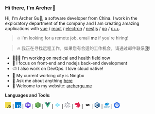 ### Hi there, I'm Archer👋

Hi, I'm Archer Gu🏹, a software developer from China. I work in the exploratory department of the company and I am creating amazing applications with [vue](https://v3.vuejs.org/) / [react](https://reactjs.org/) / [electron](https://www.electronjs.org/) / [nestjs](https://nestjs.com/) / [go](https://go.dev/) / [c++](https://isocpp.org/).

  > 🔥 I'm looking for a remote job, email [me](mailto:archergu11@qq.com) if you're hiring!

  > 🔥 我正在寻找远程工作，如果您有合适的工作机会，请通过邮件联系[我](mailto:archergu11@qq.com)!

- 🙋🏼‍♂️ I’m working on medical and health field now
- 🎯 I focus on front-end and nodejs back-end development
- ⛅ I also work on DevOps. I love cloud native!
- 🏢 My current working city is Ningbo
- 💬 Ask me about anything [here](https://github.com/archergu/archergu/issues)
- 🌟 Welcome to my website: [archergu.me](https://archergu.me/)

**Languages and Tools:**

<code><img height="20" src="https://raw.githubusercontent.com/github/explore/80688e429a7d4ef2fca1e82350fe8e3517d3494d/topics/javascript/javascript.png"></code> | <code><img height="20" src="https://raw.githubusercontent.com/github/explore/80688e429a7d4ef2fca1e82350fe8e3517d3494d/topics/typescript/typescript.png"></code> | <code><img height="20" src="https://raw.githubusercontent.com/github/explore/80688e429a7d4ef2fca1e82350fe8e3517d3494d/topics/csharp/csharp.png"></code> | <code><img height="20" src="https://raw.githubusercontent.com/github/explore/80688e429a7d4ef2fca1e82350fe8e3517d3494d/topics/nodejs/nodejs.png"></code> | <code><img height="20" src="https://raw.githubusercontent.com/github/explore/5c058a388828bb5fde0bcafd4bc867b5bb3f26f3/topics/vue/vue.png"></code> | <code><img height="20" src="https://raw.githubusercontent.com/github/explore/80688e429a7d4ef2fca1e82350fe8e3517d3494d/topics/react/react.png"></code> | <code><img height="20" src="https://raw.githubusercontent.com/github/explore/5c058a388828bb5fde0bcafd4bc867b5bb3f26f3/topics/electron/electron.png"></code> | <code><img height="20" src="https://raw.githubusercontent.com/github/explore/37c71fdca4e12086faf8c7009793d2eb588c914e/topics/nestjs/nestjs.png"></code> | <code><img height="20" src="https://raw.githubusercontent.com/github/explore/80688e429a7d4ef2fca1e82350fe8e3517d3494d/topics/go/go.png"></code> | <code><img height="20" src="https://raw.githubusercontent.com/github/explore/180320cffc25f4ed1bbdfd33d4db3a66eeeeb358/topics/cpp/cpp.png"></code> | <code><img height="20" src="https://raw.githubusercontent.com/github/explore/80688e429a7d4ef2fca1e82350fe8e3517d3494d/topics/docker/docker.png"></code> | <code><img height="20" src="https://raw.githubusercontent.com/github/explore/01ea2a586e5da744792d0ccfce2f68b861f29301/topics/kubernetes/kubernetes.png"></code>
